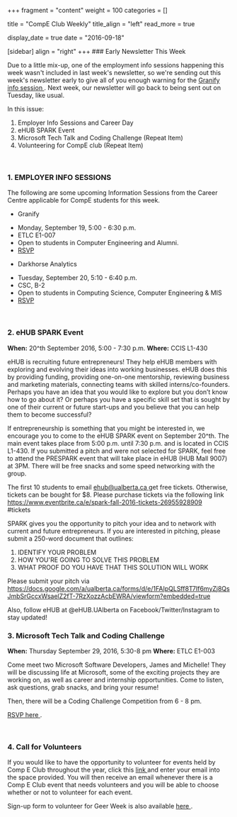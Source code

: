 
+++
fragment = "content"
weight = 100
categories = []

title = "CompE Club Weekly"
title_align = "left"
read_more = true

display_date = true
date = "2016-09-18" 

[sidebar]
  align = "right"
+++
    ### Early Newsletter This Week


Due to a little mix-up, one of the employment info sessions happening this week wasn't included in last week's newsletter, so we're sending out this week's newsletter early to give all of you enough warning for the [Granify info session ](https://www.eventbrite.ca/e/granify-employer-information-session-registration-26975546586?utm_content=bufferbffa2&utm_medium=social&utm_source=twitter.com&utm_campaign=buffer) . Next week, our newsletter will go back to being sent out on Tuesday, like usual.

In this issue:
1. Employer Info Sessions and Career Day
2. eHUB SPARK Event
3. Microsoft Tech Talk and Coding Challenge (Repeat Item)
4. Volunteering for CompE club (Repeat Item)

</br>

### 1. EMPLOYER INFO SESSIONS

The following are some upcoming Information Sessions from the Career Centre applicable for CompE students for this week.
* Granify
+ Monday, September 19, 5:00 - 6:30 p.m.
+ ETLC E1-007
+ Open to students in Computer Engineering and Alumni.
+ [RSVP ](https://www.eventbrite.ca/e/granify-employer-information-session-registration-26975546586?utm_content=bufferbffa2&utm_medium=social&utm_source=twitter.com&utm_campaign=buffer)
* Darkhorse Analytics
+ Tuesday, September 20, 5:10 - 6:40 p.m.
+ CSC, B-2
+ Open to students in Computing Science, Computer Engineering & MIS
+ [RSVP ](http://compeclub.us9.list-manage2.com/track/click?u=25f7181ad1da5b9eef1f7deea&id=4aa9b11a8c&e=5ed82361f6)

</br>

### 2. eHUB SPARK Event


**When:** 20^th September 2016, 5:00 - 7:30 p.m.
**Where:** CCIS L1-430

eHUB is recruiting future entrepreneurs! They help eHUB members with exploring and evolving their ideas into working businesses. eHUB does this by providing funding, providing one-on-one mentorship, reviewing business and marketing materials, connecting teams with skilled interns/co-founders. Perhaps you have an idea that you would like to explore but you don’t know how to go about it? Or perhaps you have a specific skill set that is sought by one of their current or future start-ups and you believe that you can help them to become successful?

If entrepreneurship is something that you might be interested in, we encourage you to come to the eHUB SPARK event on September 20^th. The main event takes place from 5:00 p.m. until 7:30 p.m. and is located in CCIS L1-430. If you submitted a pitch and were not selected for SPARK, feel free to attend the PRESPARK event that will take place in eHUB (HUB Mall 9007) at 3PM. There will be free snacks and some speed networking with the group.

The first 10 students to email [ehub@ualberta.ca ](mailto:ehub@ualberta.ca)  get free tickets. Otherwise, tickets can be bought for $8. Please purchase tickets via the following link
https://www.eventbrite.ca/e/spark-fall-2016-tickets-26955928909</br>
#tickets

SPARK gives you the opportunity to pitch your idea and to network with current and future entrepreneurs. If you are interested in pitching, please submit a 250-word document that outlines:
1. IDENTIFY YOUR PROBLEM
2. HOW YOU'RE GOING TO SOLVE THIS PROBLEM
3. WHAT PROOF DO YOU HAVE THAT THIS SOLUTION WILL WORK

Please submit your pitch via https://docs.google.com/a/ualberta.ca/forms/d/e/1FAIpQLSff8T7If6myZj8QsJmbSrGccxWsaelZ2fT-7RzXozzAcbEWRA/viewform?embedded=true

Also, follow eHUB at @eHUB.UAlberta on Facebook/Twitter/Instagram to stay updated!


### 3. Microsoft Tech Talk and Coding Challenge


**When:** Thursday September 29, 2016, 5:30-8 pm
**Where:** ETLC E1-003

Come meet two Microsoft Software Developers, James and Michelle! They will be discussing life at Microsoft, some of the exciting projects they are working on, as well as career and internship opportunities. Come to listen, ask questions, grab snacks, and bring your resume!

Then, there will be a Coding Challenge Competition from 6 - 8 pm.

[RSVP here ](http://compeclub.us9.list-manage.com/track/click?u=25f7181ad1da5b9eef1f7deea&id=1e205fd2cf&e=5ed82361f6) .

</br>

### 4. Call for Volunteers


If you would like to have the opportunity to volunteer for events held by Comp E Club throughout the year, click this [link ](http://compeclub.us9.list-manage.com/track/click?u=25f7181ad1da5b9eef1f7deea&id=fe0007498f&e=5ed82361f6)  and enter your email into the space provided. You will then receive an email whenever there is a Comp E Club event that needs volunteers and you will be able to choose whether or not to volunteer for each event.

Sign-up form to volunteer for Geer Week is also available [here ](http://compeclub.us9.list-manage1.com/track/click?u=25f7181ad1da5b9eef1f7deea&id=3f5d2f1905&e=5ed82361f6) .

</br>
